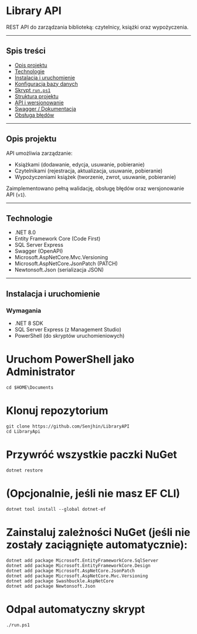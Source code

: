 # Library API

REST API do zarządzania biblioteką: czytelnicy, książki oraz wypożyczenia.

---

## Spis treści

- [Opis projektu](#opis-projektu)  
- [Technologie](#technologie)  
- [Instalacja i uruchomienie](#instalacja-i-uruchomienie)  
- [Konfiguracja bazy danych](#konfiguracja-bazy-danych)  
- [Skrypt `run.ps1`](#skrypt-runps1)  
- [Struktura projektu](#struktura-projektu)  
- [API i wersjonowanie](#api-i-wersjonowanie)  
- [Swagger / Dokumentacja](#swagger--dokumentacja)  
- [Obsługa błędów](#obsługa-błędów)  

---

## Opis projektu

API umożliwia zarządzanie:

- Książkami (dodawanie, edycja, usuwanie, pobieranie)  
- Czytelnikami (rejestracja, aktualizacja, usuwanie, pobieranie)  
- Wypożyczeniami książek (tworzenie, zwrot, usuwanie, pobieranie)

Zaimplementowano pełną walidację, obsługę błędów oraz wersjonowanie API (`v1`).

---

## Technologie

- .NET 8.0  
- Entity Framework Core (Code First)  
- SQL Server Express  
- Swagger (OpenAPI)  
- Microsoft.AspNetCore.Mvc.Versioning  
- Microsoft.AspNetCore.JsonPatch (PATCH)  
- Newtonsoft.Json (serializacja JSON)  

---

## Instalacja i uruchomienie

### Wymagania

- .NET 8 SDK  
- SQL Server Express (z Management Studio)  
- PowerShell (do skryptów uruchomieniowych)  

# Uruchom PowerShell jako Administrator

    cd $HOME\Documents

# Klonuj repozytorium
    git clone https://github.com/Senjhin/LibraryAPI
    cd LibraryApi

# Przywróć wszystkie paczki NuGet
    dotnet restore

# (Opcjonalnie, jeśli nie masz EF CLI)
    dotnet tool install --global dotnet-ef

# Zainstaluj zależności NuGet (jeśli nie zostały zaciągnięte automatycznie):
    dotnet add package Microsoft.EntityFrameworkCore.SqlServer
    dotnet add package Microsoft.EntityFrameworkCore.Design
    dotnet add package Microsoft.AspNetCore.JsonPatch
    dotnet add package Microsoft.AspNetCore.Mvc.Versioning
    dotnet add package Swashbuckle.AspNetCore
    dotnet add package Newtonsoft.Json

# Odpal automatyczny skrypt
    ./run.ps1
